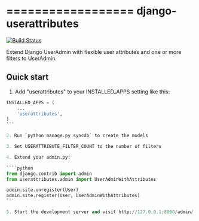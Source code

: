 ==================
django-userattributes
==================

[![Build Status](https://travis-ci.org/cschwede/django-userattributes.png?branch=master)](https://travis-ci.org/cschwede/django-userattributes)

Extend Django UserAdmin with flexible user attributes and one or more filters to UserAdmin.

Quick start
-----------

1. Add "userattributes" to your INSTALLED_APPS setting like this:

````python
INSTALLED_APPS = (
    ...
    'userattributes',
)
```

2. Run `python manage.py syncdb` to create the models

3. Set USERATTRIBUTE_FILTER_COUNT to the number of filters

4. Extend your admin.py:

````python
from django.contrib import admin
from userattributes.admin import UserAdminWithAttributes

admin.site.unregister(User)
admin.site.register(User, UserAdminWithAttributes)
```

5. Start the development server and visit http://127.0.0.1:8000/admin/
